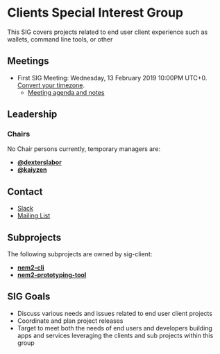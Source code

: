 # Clients Special Interest Group

This SIG covers projects related to end user client experience such as wallets, command line tools, or other

## Meetings

* First SIG Meeting: Wednesday, 13 February 2019 10:00PM UTC+0. [Convert your timezone](http://www.thetimezoneconverter.com/?t=22:00&tz=UTC+0).
    * [Meeting agenda and notes](https://docs.google.com/document/d/1NQQj0F8CQaV3kunp9senSnbBrd-qbH261gxwaekAzd8)

## Leadership

### Chairs
No Chair persons currently, temporary managers are:

* **[@dexterslabor](https://github.com/dexterslabor)**
* **[@kaiyzen](https://github.com/kaiyzen)**


## Contact

* [Slack](https://nem2.slack.com/messages/sig-client)
* [Mailing List](https://groups.google.com/forum/#!forum/nemtech-sig-client)

## Subprojects

The following subprojects are owned by sig-client:

* **[nem2-cli](https://github.com/nemtech/nem2-cli)**
* **[nem2-prototyping-tool](https://github.com/nemtech/nem2-prototyping-tool)**

## SIG Goals

* Discuss various needs and issues related to end user client projects
* Coordinate and plan project releases
* Target to meet both the needs of end users and developers building apps and services leveraging the clients and sub projects within this group
